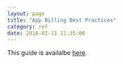 ```yaml
---
layout: page
title: "App Billing Best Practices"
category: ref
date: 2016-02-11 11:35:00
---
```



This guide is availalbe [here](https://poynt.com/poynt-billing-best-practices/).
